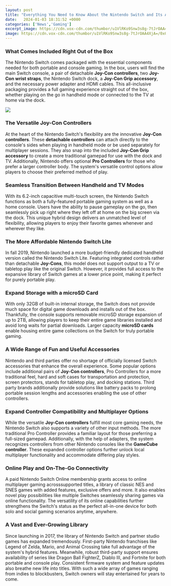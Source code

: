 ```yaml
---
layout: post
title: "Everything You Need to Know About the Nintendo Switch and Its Accessories"
date:   2024-01-03 18:31:52 +0000
categories: ['News','Gaming']
excerpt_image: https://cdn.vox-cdn.com/thumbor/u1VlRKo9Snw3s8g-7tJrOAA4XjA=/0x0:2040x1360/1200x800/filters:focal(857x517:1183x843)/cdn.vox-cdn.com/uploads/chorus_image/image/59194389/jbareham_170221_1475_0075.0.jpg
image: https://cdn.vox-cdn.com/thumbor/u1VlRKo9Snw3s8g-7tJrOAA4XjA=/0x0:2040x1360/1200x800/filters:focal(857x517:1183x843)/cdn.vox-cdn.com/uploads/chorus_image/image/59194389/jbareham_170221_1475_0075.0.jpg
---
```


### What Comes Included Right Out of the Box
The Nintendo Switch comes packaged with the essential components needed for both portable and console gaming. In the box, users will find the main Switch console, a pair of detachable **Joy-Con controllers**, two **Joy-Con wrist straps**, the Nintendo Switch dock, a **Joy-Con Grip accessory**, and the necessary power adapter and HDMI cables. This all-inclusive packaging provides a full gaming experience straight out of the box, whether playing on the go in handheld mode or connected to the TV at home via the dock.

![](https://cdn.vox-cdn.com/thumbor/u1VlRKo9Snw3s8g-7tJrOAA4XjA=/0x0:2040x1360/1200x800/filters:focal(857x517:1183x843)/cdn.vox-cdn.com/uploads/chorus_image/image/59194389/jbareham_170221_1475_0075.0.jpg)
### The Versatile Joy-Con Controllers 
At the heart of the Nintendo Switch's flexibility are the innovative **Joy-Con controllers**. These **detachable controllers** can attach directly to the console's sides when playing in handheld mode or be used separately for multiplayer sessions. They also snap into the included **Joy-Con Grip accessory** to create a more traditional gamepad for use with the dock and TV. Additionally, Nintendo offers optional **Pro Controllers** for those who prefer a larger controller body. The system's versatile control options allow players to choose their preferred method of play.
### Seamless Transition Between Handheld and TV Modes
With its 6.2-inch capacitive multi-touch screen, the Nintendo Switch functions as both a fully-featured portable gaming system as well as a home console. Users have the ability to pause gameplay on the go, then seamlessly pick up right where they left off at home on the big screen via the dock. This unique hybrid design delivers an unmatched level of flexibility, allowing players to enjoy their favorite games whenever and wherever they like. 
### The More Affordable Nintendo Switch Lite
In fall 2019, Nintendo launched a more budget-friendly dedicated handheld version called the Nintendo Switch Lite. Featuring integrated controls rather than detachable **Joy-Cons**, this model does not support output to a TV or tabletop play like the original Switch. However, it provides full access to the expansive library of Switch games at a lower price point, making it perfect for purely portable play.
### Expand Storage with a microSD Card
With only 32GB of built-in internal storage, the Switch does not provide much space for digital game downloads and installs out of the box. Thankfully, the console supports removable microSD storage expansion of up to 2TB, allowing players to keep their entire game libraries installed and avoid long waits for partial downloads. Larger capacity **microSD cards** enable housing entire game collections on the Switch for truly portable gaming.
### A Wide Range of Fun and Useful Accessories  
Nintendo and third parties offer no shortage of officially licensed Switch accessories that enhance the overall experience. Some popular options include additional pairs of **Joy-Con controllers**, Pro Controllers for a more traditional feel, hard and soft cases for transportation and protection, screen protectors, stands for tabletop play, and docking stations. Third party brands additionally provide solutions like battery packs to prolong portable session lengths and accessories enabling the use of other controllers.
### Expand Controller Compatibility and Multiplayer Options
While the versatile **Joy-Con controllers** fulfill most core gaming needs, the Nintendo Switch also supports a variety of other input methods. The more traditional Pro Controller provides a familiar layout for those preferring a full-sized gamepad. Additionally, with the help of adapters, the system recognizes controllers from other Nintendo consoles like the **GameCube controller**. These expanded controller options further unlock local multiplayer functionality and accommodate differing play styles. 
### Online Play and On-The-Go Connectivity 
A paid Nintendo Switch Online membership grants access to online multiplayer gaming acrosssupported titles, a library of classic NES and SNES games with added features, exclusive offers and more. It also enables novel play possibilities like multiple Switches seamlessly sharing games via online functionality. The versatility of its online capabilities further strengthens the Switch's status as the perfect all-in-one device for both solo and social gaming scenarios anytime, anywhere.
### A Vast and Ever-Growing Library
Since launching in 2017, the library of Nintendo Switch and partner studio games has expanded tremendously. First-party Nintendo franchises like Legend of Zelda, Mario, and Animal Crossing take full advantage of the system's hybrid features. Meanwhile, robust third-party support ensures availability of series like Dragon Ball FighterZ, Diablo III, and Fortnite for both portable and console play. Consistent firmware system and feature updates also breathe new life into titles. With such a wide array of games ranging from indies to blockbusters, Switch owners will stay entertained for years to come.